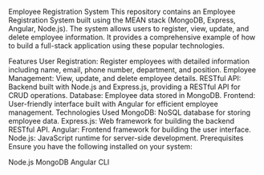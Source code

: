 Employee Registration System
This repository contains an Employee Registration System built using the MEAN stack (MongoDB, Express, Angular, Node.js). The system allows users to register, view, update, and delete employee information. It provides a comprehensive example of how to build a full-stack application using these popular technologies.

Features
User Registration: Register employees with detailed information including name, email, phone number, department, and position.
Employee Management: View, update, and delete employee details.
RESTful API: Backend built with Node.js and Express.js, providing a RESTful API for CRUD operations.
Database: Employee data stored in MongoDB.
Frontend: User-friendly interface built with Angular for efficient employee management.
Technologies Used
MongoDB: NoSQL database for storing employee data.
Express.js: Web framework for building the backend RESTful API.
Angular: Frontend framework for building the user interface.
Node.js: JavaScript runtime for server-side development.
Prerequisites
Ensure you have the following installed on your system:

Node.js
MongoDB
Angular CLI
